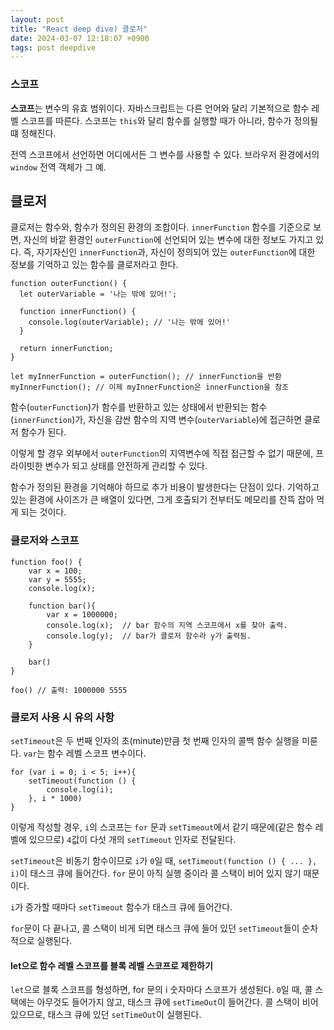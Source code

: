```yaml
---
layout: post
title: "React deep dive) 클로저"
date: 2024-03-07 12:18:07 +0900
tags: post deepdive
---
```


### 스코프

**스코프**는 변수의 유효 범위이다. 자바스크립트는 다른 언어와 달리 기본적으로 함수 레벨 스코프를 따른다. 스코프는 `this`와 달리 함수를 실행할 때가 아니라, 함수가 정의될 떄 정해진다.

전역 스코프에서 선언하면 어디에서든 그 변수를 사용할 수 있다. 브라우저 환경에서의 `window` 전역 객체가 그 예.

## 클로저

클로저는 함수와, 함수가 정의된 환경의 조합이다. `innerFunction` 함수를 기준으로 보면, 자신의 바깥 환경인 `outerFunction`에 선언되어 있는 변수에 대한 정보도 가지고 있다. 즉, 자기자신인 `innerFunction`과, 자신이 정의되어 있는 `outerFunction`에 대한 정보를 기억하고 있는 함수를 클로저라고 한다.

```
function outerFunction() {
  let outerVariable = '나는 밖에 있어!';

  function innerFunction() {
    console.log(outerVariable); // '나는 밖에 있어!'
  }

  return innerFunction;
}

let myInnerFunction = outerFunction(); // innerFunction을 반환
myInnerFunction(); // 이제 myInnerFunction은 innerFunction을 참조
```

함수(`outerFunction`)가 함수를 반환하고 있는 상태에서 반환되는 함수(`innerFunction`)가, 자신을 감싼 함수의 지역 변수(`outerVariable`)에 접근하면 클로저 함수가 된다.

이렇게 할 경우 외부에서 `outerFunction`의 지역변수에 직접 접근할 수 없기 때문에, 프라이빗한 변수가 되고 상태를 안전하게 관리할 수 있다.

함수가 정의된 환경을 기억해야 하므로 추가 비용이 발생한다는 단점이 있다. 기억하고 있는 환경에 사이즈가 큰 배열이 있다면, 그게 호출되기 전부터도 메모리를 잔뜩 잡아 먹게 되는 것이다.

### 클로저와 스코프

```
function foo() {
    var x = 100;
    var y = 5555;
    console.log(x);

    function bar(){
        var x = 1000000;
        console.log(x);  // bar 함수의 지역 스코프에서 x를 찾아 출력.
        console.log(y);  // bar가 클로저 함수라 y가 출력됨.
    }

    bar()
}

foo() // 출력: 1000000 5555
```

### 클로저 사용 시 유의 사항

`setTimeout`은 두 번째 인자의 초(minute)만큼 첫 번째 인자의 콜백 함수 실행을 미룬다. `var`는 함수 레벨 스코프 변수이다.

```
for (var i = 0; i < 5; i++){
    setTimeout(function () {
        console.log(i);
    }, i * 1000)
}
```

이렇게 작성할 경우, `i`의 스코프는 `for` 문과 `setTimeout`에서 같기 때문에(같은 함수 레벨에 있으므로) `4`값이 다섯 개의 `setTimeout` 인자로 전달된다.

`setTimeout`은 비동기 함수이므로 `i`가 `0`일 때, `setTimeout(function () { ... }, i)`이 태스크 큐에 들어간다. `for` 문이 아직 실행 중이라 콜 스택이 비어 있지 않기 때문이다.

`i`가 증가할 때마다 `setTimeout` 함수가 태스크 큐에 들어간다.

`for`문이 다 끝나고, 콜 스택이 비게 되면 태스크 큐에 들어 있던 `setTimeout`들이 순차적으로 실행된다.

#### let으로 함수 레벨 스코프를 블록 레벨 스코프로 제한하기

`let`으로 블록 스코프를 형성하면, for 문의 i 숫자마다 스코프가 생성된다. `0`일 때, 콜 스택에는 아무것도 들어가지 않고, 태스크 큐에 `setTimeOut`이 들어간다. 콜 스택이 비어 있으므로, 태스크 큐에 있던 `setTimeOut`이 실행된다.
